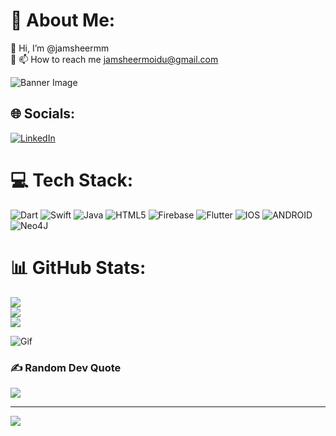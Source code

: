 # 💫 About Me:
👋 Hi, I’m @jamsheermm<br>👀 📫 How to reach me jamsheermoidu@gmail.com

![Banner Image](https://media.licdn.com/dms/image/C5616AQGSpoDEuZQa_Q/profile-displaybackgroundimage-shrink_350_1400/0/1632378447656?e=1696464000&v=beta&t=UeYFTDx54v95L9i9F-9jU4F_ba1J9srJqRigxJ52xms)

## 🌐 Socials:
[![LinkedIn](https://img.shields.io/badge/LinkedIn-%230077B5.svg?logo=linkedin&logoColor=white)](https://linkedin.com/in/jamsheer-moidu/) 

# 💻 Tech Stack:
![Dart](https://img.shields.io/badge/dart-%230175C2.svg?style=for-the-badge&logo=dart&logoColor=white) ![Swift](https://img.shields.io/badge/swift-F54A2A?style=for-the-badge&logo=swift&logoColor=white) ![Java](https://img.shields.io/badge/java-%23ED8B00.svg?style=for-the-badge&logo=java&logoColor=white) ![HTML5](https://img.shields.io/badge/html5-%23E34F26.svg?style=for-the-badge&logo=html5&logoColor=white) ![Firebase](https://img.shields.io/badge/firebase-%23039BE5.svg?style=for-the-badge&logo=firebase) ![Flutter](https://img.shields.io/badge/Flutter-%2302569B.svg?style=for-the-badge&logo=Flutter&logoColor=white) ![IOS](https://img.shields.io/badge/IOS-%2320232a.svg?style=for-the-badge&logo=apple&logoColor=white) ![ANDROID](https://img.shields.io/badge/android-%2320232a.svg?style=for-the-badge&logo=android&logoColor=%a4c639) 	![Neo4J](https://img.shields.io/badge/Neo4j-008CC1?style=for-the-badge&logo=neo4j&logoColor=white)
# 📊 GitHub Stats:
![](https://github-readme-stats.vercel.app/api?username=jamsheermm&theme=dark&hide_border=false&include_all_commits=false&count_private=false)<br/>
![](https://github-readme-streak-stats.herokuapp.com/?user=jamsheermm&theme=dark&hide_border=false)<br/>
![](https://github-readme-stats.vercel.app/api/top-langs/?username=jamsheermm&theme=dark&hide_border=false&include_all_commits=false&count_private=false&layout=compact)

![Gif](https://media.giphy.com/media/1iNIkQBAwEkUuTpikf/giphy.gif)

### ✍️ Random Dev Quote
![](https://quotes-github-readme.vercel.app/api?type=horizontal&theme=radical)


---
[![](https://visitcount.itsvg.in/api?id=jamsheermm&icon=0&color=0)](https://visitcount.itsvg.in)

<!-- Proudly created with GPRM ( https://gprm.itsvg.in ) -->
